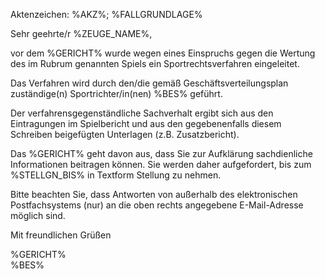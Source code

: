 Aktenzeichen: %AKZ%; %FALLGRUNDLAGE% 
  
Sehr geehrte/r %ZEUGE_NAME%,  
  
vor dem %GERICHT% wurde wegen eines Einspruchs gegen die Wertung des im Rubrum genannten Spiels ein Sportrechtsverfahren eingeleitet.  
  
 
  
Das Verfahren wird durch den/die gemäß Geschäftsverteilungsplan zuständige(n) Sportrichter/in(nen) %BES% geführt.  
  
Der verfahrensgegenständliche Sachverhalt ergibt sich aus den Eintragungen im Spielbericht und aus den gegebenenfalls diesem Schreiben beigefügten Unterlagen (z.B. Zusatzbericht).  
  
Das %GERICHT% geht davon aus, dass Sie zur Aufklärung sachdienliche Informationen beitragen können. Sie werden daher aufgefordert, bis zum %STELLGN_BIS% in Textform Stellung zu nehmen.  
  
Bitte beachten Sie, dass Antworten von außerhalb des elektronischen Postfachsystems (nur) an die oben rechts angegebene E-Mail-Adresse möglich sind.  
  
Mit freundlichen Grüßen  
  
%GERICHT%  
%BES%  
